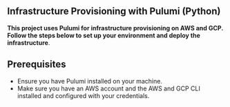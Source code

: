 ## Infrastructure Provisioning with Pulumi (Python)

**This project uses Pulumi for infrastructure provisioning on AWS and GCP. Follow the steps below to set up your environment and deploy the infrastructure**.

## Prerequisites

<ul>
<li> Ensure you have Pulumi installed on your machine.</li>

<li>Make sure you have an AWS account and the AWS and GCP CLI installed and configured with your credentials.</li>
</ul>